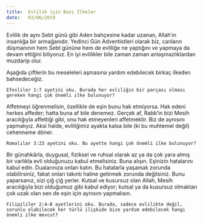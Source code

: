 ```yaml
---
title:  Evlilik için Bazı İlkeler
date:   03/06/2019
---
```


Evlilik de aynı Sebt günü gibi Aden bahçesine kadar uzanan, Allah’ın insanlığa bir armağanıdır. Yedinci Gün Adventistleri olarak biz, canların düşmanının hem Sebt gününe hem de evliliğe ne yaptığını ve yapmaya da devam ettiğini biliyoruz. En iyi evlilikler bile zaman zaman anlaşmazlıklardan muzdarip olur.

Aşağıda çiftlerin bu meseleleri aşmasına yardım edebilecek birkaç ilkeden bahsedeceğiz.

`Efesliler 1:7 ayetini oku. Burada her evliliğin bir parçası olması gereken hangi çok önemli ilke bulunuyor?`

Affetmeyi öğrenmelisin, özellikle de eşin bunu hak etmiyorsa. Hak edeni herkes affeder; hatta buna af bile denemez. Gerçek af, Rabb’in bizi Mesih aracılığıyla affettiği gibi, onu hak etmeyenleri affetmektir. Biz de aynısını yapmalıyız. Aksi halde, evliliğimiz ayakta kalsa bile (ki bu muhtemel değil) cehenneme döner.

`Romalılar 3:23 ayetini oku. Bu ayette hangi çok önemli ilke bulunuyor?`

Bir günahkârla, duygusal, fiziksel ve ruhsal olarak az ya da çok yara almış bir varlıkla evli olduğunuzu kabul etmelisiniz. Buna alışın. Eşinizin hatalarını kabul edin. Dualarınıza onları katın. Bu hatalarla yaşamak zorunda olabilirsiniz, fakat onları takıntı haline getirmek zorunda değilsiniz. Bunu yaparsanız, sizi çiğ çiğ yerler. Kutsal ve kusursuz olan Allah, Mesih aracılığıyla bizi olduğumuz gibi kabul ediyor; kutsal ya da kusursuz olmaktan çok uzak olan sen de eşin için aynısını yapmalısın.

`Filipililer 2:4–8 ayetlerini oku. Burada, sadece evlilikte değil, sorunlu olabilecek her türlü ilişkide bize yardım edebilecek hangi önemli ilke mevcut?`